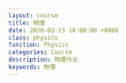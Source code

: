 ```yaml
---
layout: course
title: 物理
date: 2020-02-23 18:00:00 +0800
class: physics
function: Physics
categories: Course
description: 物理作业
keywords: 物理
---
```


